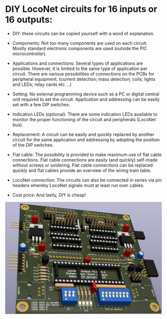 # DIY LocoNet circuits for 16 inputs or 16 outputs:

- DIY: these circuits can be copied yourself with a word of explanation.

- Components: Not too many components are used on each circuit. Mostly standard electronic components are used (outside the PIC microcontroller).

- Applications and connections: Several types of applications are possible. However, it is limited to the same type of application per circuit. There are various possibilities of connections on the PCBs for peripheral equipment. (current detection; mass detection; coils; lights and LEDs; relay cards etc ...)

- Setting: No external programming device such as a PC or digital central unit required to set the circuit. Application and addressing can be easily set with a few DIP switches.

- Indication LEDs (optional): There are some indication LEDs available to monitor the proper functioning of the circuit and peripherals (LocoNet bus).

- Replacement: A circuit can be easily and quickly replaced by another circuit for the same application and addressing by adopting the position of the DIP switches.

- Flat cable: The possibility is provided to make maximum use of flat cable connections. Flat cable connections are easily (and quickly) self-made without screws or soldering. Flat cable connections can be replaced quickly and flat cables provide an overview of the wiring train table.

- LocoNet connection: The circuits can also be connected in series via pin headers whereby LocoNet signals must at least run over cables.

- Cost price: And lastly, DIY is cheap!

<img alt="open opps 1" src=https://github.com/GeertGiebens/DIY_LocoNet_S88_DCC/blob/main/Files%20Output%20PCB/PCB%20LocoNet%20V6.png>
